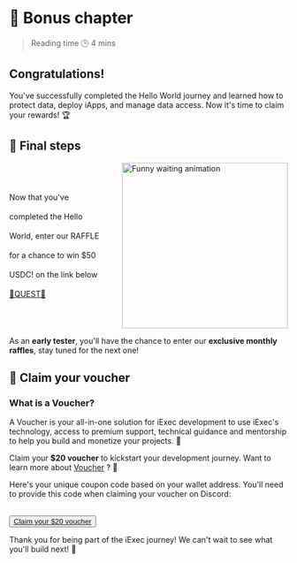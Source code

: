 # 🎉 Bonus chapter

> Reading time 🕒 4 mins

<div class="hero">
  <div class="hero-content">
    <h2>Congratulations!</h2>
    <p>You've successfully completed the Hello World journey and learned how to protect data, deploy iApps, and manage data access. Now it's time to claim your rewards! 🏆</p>
  </div>
</div>

## 🏁 Final steps

<div style="display: flex; align-items: center; gap: 2rem;">
  <div style="flex: 1;line-height: 2.5" class="p-6 space-y-4 text-lg font-medium text-center">
    Now that you've completed the Hello World, enter our RAFFLE for a chance to win $50 USDC! on the link below 
    <br>
   <a href="https://app.galxe.com/quest/fArdRcqqbivyjCJ9u7nPt8/GCUFEtp2kt" target="_blank">🎉QUEST🎉</a>
  </div>
  <div style="flex: 1; display: flex; justify-content: center;">
    <img src="https://media0.giphy.com/media/v1.Y2lkPTc5MGI3NjExenE3ZW42enUydnl5b2F3ZDcyNHZkdXF6bzFydjl6bmc4MzYydHRweSZlcD12MV9pbnRlcm5hbF9naWZfYnlfaWQmY3Q9Zw/g9582DNuQppxC/giphy.gif" alt="Funny waiting animation" width="300" height="300" />
  </div>
</div>

<div class="solution-note">
  <p>As an <strong>early tester</strong>, you'll have the chance to enter our <strong>exclusive monthly
raffles</strong>, stay tuned for the next one!</p>
</div>

## 🎁 Claim your voucher

<div>
  <h3>What is a Voucher?</h3>
  <p>A Voucher is your all-in-one solution for iExec development to use iExec's technology, access to premium support, technical guidance and mentorship to help you build and monetize your projects. 🚀</p>
  <p>Claim your <strong>$20 voucher</strong> to kickstart your development journey. Want to learn more about <a href="https://www.iex.ec/voucher" target="_blank">Voucher</a> ? 🎁</p>
</div>

<div class="coupon-section">
  <p>Here's your unique coupon code based on your wallet address. You'll need to provide this code when claiming your voucher on Discord:</p>
  <ClientOnly>
    <CouponCode />
  </ClientOnly>
</div>

<br>

<button>
  <a href="https://www.iex.ec/voucher" class="yellow-button" target="_blank" data-track="claimVoucher"
>
    Claim your $20 voucher
  </a>
</button>

<div class="solution-note green">
  <p>Thank you for being part of the iExec journey! We can't wait to see what you'll build next! 🚀</p>
</div>

<style>

</style>
